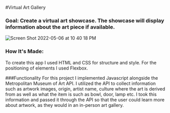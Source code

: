 #Virtual Art Gallery

### Goal: Create a virtual art showcase. The showcase will display information about the art piece if available.


![Screen Shot 2022-05-06 at 10 40 18 PM](https://user-images.githubusercontent.com/88361309/167235328-cdf4d424-2c49-44df-8879-7a28cbe06b1c.png)

### How It's Made:
To create this app I used HTML and CSS for structure and style. For the positioning of elements I used Flexbox.

###Functionality
For this project I implemented Javascript alongside the Metropolitan Museum of Art API. I utilized the API to collect information such as artwork images, origin, artist name, culture where the art is derived from as well as what the item is such as bowl, door, lamp etc. I took this information and passed it through the API so that the user could learn more about artwork, as they would in an in-person art gallery.
